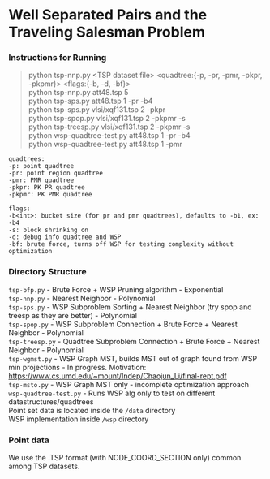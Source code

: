 # Well Separated Pairs and the Traveling Salesman Problem

### Instructions for Running
>python tsp-nnp.py \<TSP dataset file\> <separation factor> <quadtree:{-p, -pr, -pmr, -pkpr, -pkpmr}> <flags:{-b<int>, -d, -bf}> \
>python tsp-nnp.py att48.tsp 5 \
>python tsp-sps.py att48.tsp 1 -pr -b4 \
>python tsp-sps.py vlsi/xqf131.tsp 2 -pkpr \
>python tsp-spop.py vlsi/xqf131.tsp 2 -pkpmr -s \
>python tsp-treesp.py vlsi/xqf131.tsp 2 -pkpmr -s \
>python wsp-quadtree-test.py att48.tsp 1 -pr -b4 \
>python wsp-quadtree-test.py att48.tsp 1 -pmr

```
quadtrees:
-p: point quadtree 
-pr: point region quadtree
-pmr: PMR quadtree 
-pkpr: PK PR quadtree 
-pkpmr: PK PMR quadtree

flags:
-b<int>: bucket size (for pr and pmr quadtrees), defaults to -b1, ex: -b4
-s: block shrinking on
-d: debug info quadtree and WSP
-bf: brute force, turns off WSP for testing complexity without optimization
```

### Directory Structure
`tsp-bfp.py` - Brute Force + WSP Pruning algorithm - Exponential \
`tsp-nnp.py` - Nearest Neighbor - Polynomial \
`tsp-sps.py` - WSP Subproblem Sorting + Nearest Neighbor (try spop and treesp as they are better) - Polynomial \
`tsp-spop.py` - WSP Subproblem Connection + Brute Force + Nearest Neighbor - Polynomial \
`tsp-treesp.py` - Quadtree Subproblem Connection + Brute Force + Nearest Neighbor - Polynomial \
`tsp-wgmst.py` - WSP Graph MST, builds MST out of graph found from WSP min projections - In progress. Motivation: https://www.cs.umd.edu/~mount/Indep/Chaojun_Li/final-rept.pdf \
`tsp-msto.py` - WSP Graph MST only - incomplete optimization approach \
`wsp-quadtree-test.py` - Runs WSP alg only to test on different datastructures/quadtrees \
Point set data is located inside the `/data` directory \
WSP implementation inside `/wsp` directory

### Point data
We use the .TSP format (with NODE_COORD_SECTION only) common among TSP datasets.
